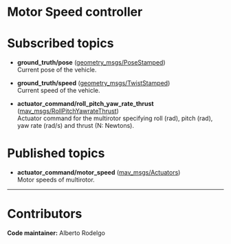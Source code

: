 # Motor Speed controller

# Subscribed topics

- **ground_truth/pose** ([geometry_msgs/PoseStamped](http://docs.ros.org/api/geometry_msgs/html/msg/PoseStamped.html))      
Current pose of the vehicle.

- **ground_truth/speed** ([geometry_msgs/TwistStamped](http://docs.ros.org/lunar/api/geometry_msgs/html/msg/TwistStamped.html))     
Current speed of the vehicle.

- **actuator_command/roll_pitch_yaw_rate_thrust** ([mav_msgs/RollPitchYawrateThrust](http://docs.ros.org/api/mav_msgs/html/msg/RollPitchYawrateThrust.html))           
Actuator command for the multirotor specifying roll (rad), pitch (rad), yaw rate (rad/s) and thrust (N: Newtons).

# Published topics

- **actuator_command/motor_speed** ([mav_msgs/Actuators](http://docs.ros.org/api/mav_msgs/html/msg/Actuators.html))           
Motor speeds of multirotor.

----
# Contributors

**Code maintainer:** Alberto Rodelgo